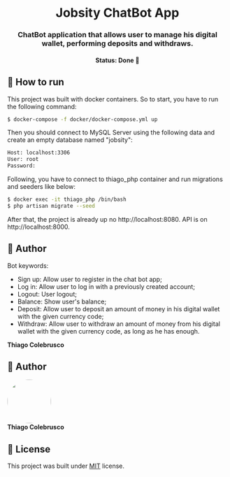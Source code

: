 <h1 align="center">
Jobsity ChatBot App
</h1>
<h3 align="center">
    ChatBot application that allows user to manage his digital wallet, performing deposits and withdraws.
</h3>
<h4 align="center">
	Status:   Done 🚀 
</h4>

## 🚀 How to run
This project was built with docker containers. So to start, you have to run the following command:
```bash
$ docker-compose -f docker/docker-compose.yml up
```

Then you should connect to MySQL Server using the following data and create an empty database named "jobsity":
```bash
Host: localhost:3306
User: root
Password: 
```

Following, you have to connect to thiago_php container and run migrations and seeders like below:
```bash
$ docker exec -it thiago_php /bin/bash
$ php artisan migrate --seed
```

After that, the project is already up no http://localhost:8080. API is on http://localhost:8000.

## 🦸 Author

Bot keywords:
- Sign up: Allow user to register in the chat bot app;
- Log in: Allow user to log in with a previously created account;
- Logout: User logout;
- Balance: Show user's balance;
- Deposit: Allow user to deposit an amount of money in his digital wallet with the given currency code;
- Withdraw: Allow user to withdraw an amount of money from his digital wallet with the given currency code, as long as he has enough.

<b>Thiago Colebrusco </b>

## 🦸 Author

 <img style="border-radius: 50%;" src="https://avatars2.githubusercontent.com/u/4452296?s=460&u=f7a8d771005a27cf12386ccaac301fd00ac1041a&v=4" width="100px;" alt=""/><br />
<b>Thiago Colebrusco </b>
 
## 📝 License

This project was built under [MIT](./LICENSE) license.

